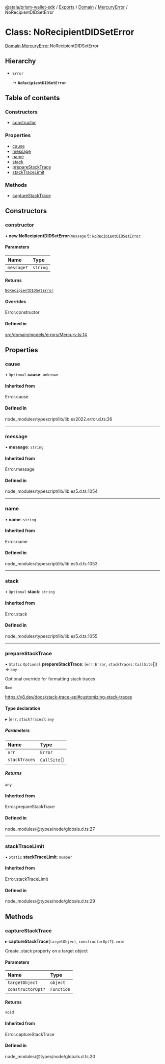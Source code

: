 [@atala/prism-wallet-sdk](../README.md) / [Exports](../modules.md) / [Domain](../modules/Domain.md) / [MercuryError](../modules/Domain.MercuryError.md) / NoRecipientDIDSetError

# Class: NoRecipientDIDSetError

[Domain](../modules/Domain.md).[MercuryError](../modules/Domain.MercuryError.md).NoRecipientDIDSetError

## Hierarchy

- `Error`

  ↳ **`NoRecipientDIDSetError`**

## Table of contents

### Constructors

- [constructor](Domain.MercuryError.NoRecipientDIDSetError.md#constructor)

### Properties

- [cause](Domain.MercuryError.NoRecipientDIDSetError.md#cause)
- [message](Domain.MercuryError.NoRecipientDIDSetError.md#message)
- [name](Domain.MercuryError.NoRecipientDIDSetError.md#name)
- [stack](Domain.MercuryError.NoRecipientDIDSetError.md#stack)
- [prepareStackTrace](Domain.MercuryError.NoRecipientDIDSetError.md#preparestacktrace)
- [stackTraceLimit](Domain.MercuryError.NoRecipientDIDSetError.md#stacktracelimit)

### Methods

- [captureStackTrace](Domain.MercuryError.NoRecipientDIDSetError.md#capturestacktrace)

## Constructors

### constructor

• **new NoRecipientDIDSetError**(`message?`): [`NoRecipientDIDSetError`](Domain.MercuryError.NoRecipientDIDSetError.md)

#### Parameters

| Name | Type |
| :------ | :------ |
| `message?` | `string` |

#### Returns

[`NoRecipientDIDSetError`](Domain.MercuryError.NoRecipientDIDSetError.md)

#### Overrides

Error.constructor

#### Defined in

[src/domain/models/errors/Mercury.ts:14](https://github.com/hyperledger/identus-edge-agent-sdk-ts/blob/2cdbf1ede368164be3dd56f3e362e76e94d48b48/src/domain/models/errors/Mercury.ts#L14)

## Properties

### cause

• `Optional` **cause**: `unknown`

#### Inherited from

Error.cause

#### Defined in

node_modules/typescript/lib/lib.es2022.error.d.ts:26

___

### message

• **message**: `string`

#### Inherited from

Error.message

#### Defined in

node_modules/typescript/lib/lib.es5.d.ts:1054

___

### name

• **name**: `string`

#### Inherited from

Error.name

#### Defined in

node_modules/typescript/lib/lib.es5.d.ts:1053

___

### stack

• `Optional` **stack**: `string`

#### Inherited from

Error.stack

#### Defined in

node_modules/typescript/lib/lib.es5.d.ts:1055

___

### prepareStackTrace

▪ `Static` `Optional` **prepareStackTrace**: (`err`: `Error`, `stackTraces`: `CallSite`[]) => `any`

Optional override for formatting stack traces

**`See`**

https://v8.dev/docs/stack-trace-api#customizing-stack-traces

#### Type declaration

▸ (`err`, `stackTraces`): `any`

##### Parameters

| Name | Type |
| :------ | :------ |
| `err` | `Error` |
| `stackTraces` | `CallSite`[] |

##### Returns

`any`

#### Inherited from

Error.prepareStackTrace

#### Defined in

node_modules/@types/node/globals.d.ts:27

___

### stackTraceLimit

▪ `Static` **stackTraceLimit**: `number`

#### Inherited from

Error.stackTraceLimit

#### Defined in

node_modules/@types/node/globals.d.ts:29

## Methods

### captureStackTrace

▸ **captureStackTrace**(`targetObject`, `constructorOpt?`): `void`

Create .stack property on a target object

#### Parameters

| Name | Type |
| :------ | :------ |
| `targetObject` | `object` |
| `constructorOpt?` | `Function` |

#### Returns

`void`

#### Inherited from

Error.captureStackTrace

#### Defined in

node_modules/@types/node/globals.d.ts:20
